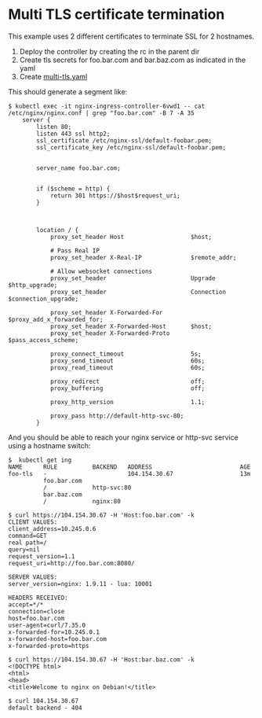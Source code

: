 # Multi TLS certificate termination

This example uses 2 different certificates to terminate SSL for 2 hostnames.

1. Deploy the controller by creating the rc in the parent dir
2. Create tls secrets for foo.bar.com and bar.baz.com as indicated in the yaml
3. Create [multi-tls.yaml](multi-tls.yaml)

This should generate a segment like:
```console
$ kubectl exec -it nginx-ingress-controller-6vwd1 -- cat /etc/nginx/nginx.conf | grep "foo.bar.com" -B 7 -A 35
    server {
        listen 80;
        listen 443 ssl http2;
        ssl_certificate /etc/nginx-ssl/default-foobar.pem;
        ssl_certificate_key /etc/nginx-ssl/default-foobar.pem;


        server_name foo.bar.com;


        if ($scheme = http) {
            return 301 https://$host$request_uri;
        }



        location / {
            proxy_set_header Host                   $host;

            # Pass Real IP
            proxy_set_header X-Real-IP              $remote_addr;

            # Allow websocket connections
            proxy_set_header                        Upgrade           $http_upgrade;
            proxy_set_header                        Connection        $connection_upgrade;

            proxy_set_header X-Forwarded-For        $proxy_add_x_forwarded_for;
            proxy_set_header X-Forwarded-Host       $host;
            proxy_set_header X-Forwarded-Proto      $pass_access_scheme;

            proxy_connect_timeout                   5s;
            proxy_send_timeout                      60s;
            proxy_read_timeout                      60s;

            proxy_redirect                          off;
            proxy_buffering                         off;

            proxy_http_version                      1.1;

            proxy_pass http://default-http-svc-80;
        }
```

And you should be able to reach your nginx service or http-svc service using a hostname switch:
```console
$  kubectl get ing
NAME      RULE          BACKEND   ADDRESS                         AGE
foo-tls   -                       104.154.30.67                   13m
          foo.bar.com
          /             http-svc:80
          bar.baz.com
          /             nginx:80

$ curl https://104.154.30.67 -H 'Host:foo.bar.com' -k
CLIENT VALUES:
client_address=10.245.0.6
command=GET
real path=/
query=nil
request_version=1.1
request_uri=http://foo.bar.com:8080/

SERVER VALUES:
server_version=nginx: 1.9.11 - lua: 10001

HEADERS RECEIVED:
accept=*/*
connection=close
host=foo.bar.com
user-agent=curl/7.35.0
x-forwarded-for=10.245.0.1
x-forwarded-host=foo.bar.com
x-forwarded-proto=https

$ curl https://104.154.30.67 -H 'Host:bar.baz.com' -k
<!DOCTYPE html>
<html>
<head>
<title>Welcome to nginx on Debian!</title>

$ curl 104.154.30.67
default backend - 404
```
